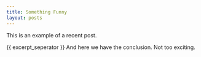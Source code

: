 ```yaml
---
title: Something Funny
layout: posts
---
```

This is an example of a recent post.

{{ excerpt_seperator }}
And here we have the conclusion. Not too exciting.
